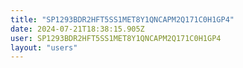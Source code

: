 ```yaml
---
title: "SP1293BDR2HFT5SS1MET8Y1QNCAPM2Q171C0H1GP4"
date: 2024-07-21T18:38:15.905Z
user: SP1293BDR2HFT5SS1MET8Y1QNCAPM2Q171C0H1GP4
layout: "users"
---
```

    